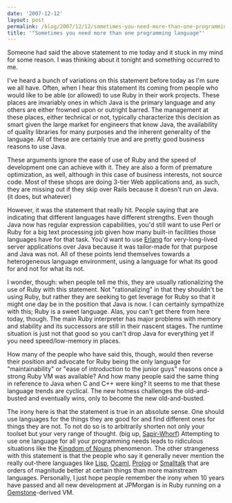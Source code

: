 ```yaml
---
date: '2007-12-12'
layout: post
permalink: /blog/2007/12/12/sometimes-you-need-more-than-one-programming-language/
title: '"Sometimes you need more than one programming language"'
---
```

Someone had said the above statement to me today and it stuck in my mind for some reason. I was thinking about it tonight and something occurred to me.

I've heard a bunch of variations on this statement before today as I'm sure we all have. Often, when I hear this statement its coming from people who would like to be able (or allowed) to use Ruby in their work projects. These places are invariably ones in which Java is the primary language and any others are either frowned upon or outright barred. The management at these places, either technical or not, typically characterize this decision as smart given the large market for engineers that know Java, the availability of quality libraries for many purposes and the inherent generality of the language. All of these are certainly true and are pretty good business reasons to use Java.

These arguments ignore the ease of use of Ruby and the speed of development one can achieve with it. They are also a form of premature optimization, as well, although in this case of business interests, not source code. Most of these shops are doing 3-tier Web applications and, as such, they are missing out if they skip over Rails because it doesn't run on Java. (it does, but whatever)

However, it was the statement that really hit. People saying that are indicating that different languages have different strengths. Even though Java now has regular expression capabilities, you'd still want to use Perl or Ruby for a big text processing job given how many built-in facilities those languages have for that task. You'd want to use [Erlang](https://www.erlang.org/) for very-long-lived server applications over Java because it was tailor-made for that purpose and Java was not. All of these points lend themselves towards a heterogeneous language environment, using a language for what its good for and not for what its not.

I wonder, though: when people tell me this, they are usually rationalizing the use of Ruby with this statement. Not "rationalizing" in that they shouldn't be using Ruby, but rather they are seeking to get leverage for Ruby so that it might one day be in the position that Java is now. I can certainly sympathize with this; Ruby is a sweet language. Alas, you can't get there from here today, though. The main Ruby interpreter has major problems with memory and stability and its successors are still in their nascent stages. The runtime situation is just not that good so you can't drop Java for everything yet if you need speed/low-memory in places.

How many of the people who have said this, though, would then reverse their position and advocate for Ruby being the only language for "maintainability" or "ease of introduction to the junior guys" reasons once a strong Ruby VM was available? And how many people said the same thing in reference to Java when C and C++ were king? It seems to me that these language trends are cyclical. The new hotness challenges the old-and-busted and eventually wins, only to become the new old-and-busted.

The irony here is that the statement is true in an absolute sense. One should use languages for the things they are good for and find different ones for things they are not. To not do so is to arbitrarily shorten not only your toolset but your very range of thought. (big up, [Sapir-Whorf](https://en.wikipedia.org/wiki/Sapir-Whorf_hypothesis)) Attempting to use one language for all your programming needs leads to ridiculous situations like the [Kingdom of Nouns](https://steve-yegge.blogspot.com/2006/03/execution-in-kingdom-of-nouns.html) phenomenon. The other strangeness with this statement is that the people who say it generally never mention the really out-there languages like [Lisp](https://en.wikipedia.org/wiki/Common_Lisp), [Ocaml](https://ocaml.org/), [Prolog](https://en.wikipedia.org/wiki/Prolog) or [Smalltalk](https://www.smalltalk.org/) that are orders of magnitude better at certain things than more mainstream languages. Personally, I just hope people remember the irony when 10 years have passed and all new development at JPMorgan is in Ruby running on a [Gemstone](http://seaside.gemtalksystems.com/docs/GLASS-Pricing-1201.htm)-derived VM.
